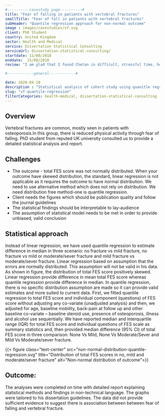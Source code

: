 ```yaml
---
#----------casestudy page----------#
title: "Fear of falling in patients with vertebral fractures"
smallTitle: "Fear of fall in patients with vertebral fractures"
subHeader: "Quantile regression approach for non-normal outcome"
image : images/casestudies/vf.svg
client: PhD Student
country: United Kingdom
sector: Health and Medical
service: Dissertation Statistical Consulting
serviceUrl: dissertation-statistical-consulting/
startdate: 11/08/2018
enddate:  15/08/2018
review: "I am glad that I found Chetan in difficult, stressful time, he quickly get on with my work and submitted detailed, thorough analysis on time"

#------------general------------#

date: 2020-04-10
description : "Statistical analysis of cohort study using quanitle regression"
slug: "vf-quantile-regression"
filterCategories: health-medical, dissertation-statistical-consulting
---
```


## Overview

Vertebral fractures are common, mostly seen in patients with osteoporosis.In this group, there is reduced physical activity through fear of falling. PhD student from reputed UK university consulted us to provide a detailed statistical analysis and report. 

## Challenges

- The outcome - total FES score was not normally distributed. When your outcome have skewed distribution, the standard, linear regression is not applicable as it requires the outcome to have normal distribution. We need to use alternative method which does not rely on distribution. We need distribution free method-one is quantile regression.
- Client needs the figures which should be publication quality and follow the journal guidelines
- The statistical findings should be interpretable to lay-audience
- The assumption of statistical model needs to be met in order to provide unbiased, valid conclusion

## Statistical approach

Instead of linear regression, we have used quantile regression to estimate difference in median in three scenario: no fracture vs mild fracture, no fracture vs mild or moderate/sever fracture and mild fracture vs moderate/sever fracture. Linear regression based on assumption that the errors are normally distributed. This assumption will not be valid in his data. As shown in figure, the distribution of total FES score positively skewed. Linear regression provide difference in mean total FES score whereas quantile regression provide difference in median. In quantile regression, there is no specific distribution assumption are made so it can provide valid estimates and more suited to current data. First, we fitted quantile regression to total FES score and individual component (questions) of FES score without adjusting any co-variate (unadjusted analysis) and then, we adjusted for age, baseline mobility, back-pain at follow up  and other baseline co-variate – baseline steroid use, presence of osteoporosis, illness and alcohol use sequentially. We have reported median and interquartile range (IQR) for total FES score and individual questions of FES scale as summary statistics and, then provided median difference (95% CI) of total FES score in three comparison:  None Vs Mild, None Vs Moderate/Sever and Mild Vs Moderate/sever fracture.

{{< figure class="text-center" src="non-normal-distribution-quantile-regression.svg" title="Distribution of total FES scores in no, mild and moderate/sever fracture"  alt="Non-normal distribution of outcome">}}


## Outcome:

The analyses were completed on time with detailed report explaining statistical methods and findings in non-technical language. The graphs were tailored to his dissertation guidelines. The data did not provide sufficient evidence to suggest there is association between between fear of falling and vertebral fracture.



